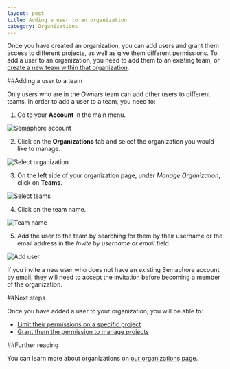 ```yaml
---
layout: post
title: Adding a user to an organization
category: Organizations
---
```


Once you have created an organization, you can add users and grant them access
to different projects, as well as give them different permissions. To add a user
 to an organization, you need to add them to an existing team, or
[create a new team within that organization](/docs/organizations/creating-a-team.html).

##Adding a user to a team

Only users who are in the _Owners_ team can add other users to different teams.
In order to add a user to a team, you need to:

1. Go to your **Account** in the main menu.

  <img src="/docs/assets/img/setting-up-an-organization/account.png" alt="Semaphore account" class="img-responsive img-bordered">

2. Click on the **Organizations** tab and select the organization you would like
to manage.

 <img src="/docs/assets/img/can-i-limit-the-permissions-a-user-has-on-a-specific-project/select-organization.png" alt="Select organization" class="img-responsive img-bordered">

3. On the left side of your organization page, under _Manage Organization_,
click on **Teams**.

 <img src="/docs/assets/img/can-i-limit-the-permissions-a-user-has-on-a-specific-project/teams.png" alt="Select teams" class="img-responsive img-bordered">

4. Click on the team name.

 <img src="/docs/assets/img/can-i-limit-the-permissions-a-user-has-on-a-specific-project/team-name.png" alt="Team name" class="img-responsive img-bordered">

5. Add the user to the team by searching for them by their username
or the email address in the _Invite by username or email_ field.

 <img src="/docs/assets/img/adding-a-user-to-an-organization/add-user-to-a-team.png" alt="Add user" class="img-responsive img-bordered">

If you invite a new user who does not have an existing Semaphore account by
email, they will need to accept the invitation before becoming a member of the
organization.

##Next steps

Once you have added a user to your organization, you will be able to:

- [Limit their permissions on a specific project](/docs/organizations/can-i-limit-the-permissions-a-user-has-on-a-specific-project.html)
- [Grant them the permission to manage projects](/docs/organizations/granting-users-permission-to-manage-projects-within-an-organization.html)

##Further reading

You can learn more about organizations on [our organizations page](/docs/organizations.html).
